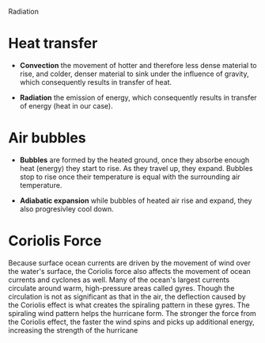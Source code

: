 Radiation

# Heat transfer

- **Convection** the movement of hotter and therefore less dense material to rise, and colder, denser material to sink under the 
influence of gravity, which consequently results in transfer of heat.

- **Radiation** the emission of energy, which consequently results in transfer of energy (heat in our case).


# Air bubbles 

- **Bubbles** are formed by the heated ground, once they absorbe enough heat (energy) they start to rise. As they travel up, they expand.
Bubbles stop to rise once their temperature is equal with the surrounding air temperature.

- **Adiabatic expansion** while bubbles of heated air rise and expand, they also progresivley cool down.


# Coriolis Force

Because surface ocean currents are driven by the movement of wind over the water's surface, the Coriolis force also affects the movement of ocean currents and cyclones as well. Many of the ocean's largest currents circulate around warm, high-pressure areas called gyres. Though the circulation is not as significant as that in the air, the deflection caused by the Coriolis effect is what creates the spiraling pattern in these gyres. The spiraling wind pattern helps the hurricane form. The stronger the force from the Coriolis effect, the faster the wind spins and picks up additional energy, increasing the strength of the hurricane
